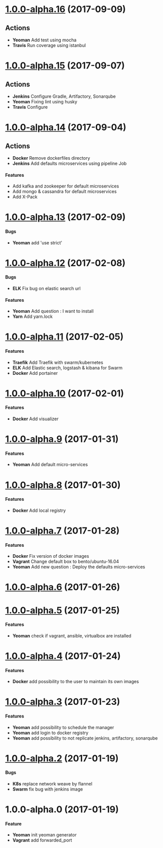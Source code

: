 <a name="1.0.0-alpha.16"></a>
# [1.0.0-alpha.16](https://github.com/NirbyApp/generator-mitosis/compare/1.0.0-alpha.15...1.0.0-alpha.16) (2017-09-09)

## Actions
* **Yeoman** Add test using mocha
* **Travis** Run coverage using istanbul

<a name="1.0.0-alpha.15"></a>
# [1.0.0-alpha.15](https://github.com/NirbyApp/generator-mitosis/compare/1.0.0-alpha.14...1.0.0-alpha.15) (2017-09-07)

## Actions
* **Jenkins** Configure Gradle, Artifactory, Sonarqube
* **Yeoman** Fixing lint using husky
* **Travis** Configure

<a name="1.0.0-alpha.14"></a>
# [1.0.0-alpha.14](https://github.com/NirbyApp/generator-mitosis/compare/1.0.0-alpha.13...1.0.0-alpha.14) (2017-09-04)

## Actions
* **Docker** Remove dockerfiles directory
* **Jenkins** Add defaults microservices using pipeline Job

#### Features
* Add kafka and zookeeper for default microservices
* Add mongo & cassandra for default microservices
* Add X-Pack

# [1.0.0-alpha.13](https://github.com/NirbyApp/generator-mitosis/compare/1.0.0-alpha.12...1.0.0-alpha.13) (2017-02-09)

#### Bugs
* **Yeoman** add 'use strict'

<a name="1.0.0-alpha.12"></a>
# [1.0.0-alpha.12](https://github.com/NirbyApp/generator-mitosis/compare/1.0.0-alpha.11...1.0.0-alpha.12) (2017-02-08)

#### Bugs
* **ELK** Fix bug on elastic search url

#### Features
* **Yeoman** Add question : I want to install
* **Yarn** Add yarn.lock

<a name="1.0.0-alpha.11"></a>
# [1.0.0-alpha.11](https://github.com/NirbyApp/generator-mitosis/compare/1.0.0-alpha.10...1.0.0-alpha.11)  (2017-02-05)

#### Features
* **Traefik** Add Traefik with swarm/kubernetes
* **ELK** Add Elastic search, logstash & kibana for Swarm
* **Docker** Add portainer

<a name="1.0.0-alpha.10"></a>
# [1.0.0-alpha.10](https://github.com/NirbyApp/generator-mitosis/compare/1.0.0-alpha.9...1.0.0-alpha.10) (2017-02-01)

#### Features
* **Docker** Add visualizer

<a name="1.0.0-alpha.9"></a>
# [1.0.0-alpha.9](https://github.com/NirbyApp/generator-mitosis/compare/1.0.0-alpha.8...1.0.0-alpha.9) (2017-01-31)

#### Features
* **Yeoman** Add default micro-services

<a name="1.0.0-alpha.8"></a>
# [1.0.0-alpha.8](https://github.com/NirbyApp/generator-mitosis/compare/1.0.0-alpha.7...1.0.0-alpha.8) (2017-01-30)

#### Features
* **Docker** Add local registry

<a name="1.0.0-alpha.7"></a>
# [1.0.0-alpha.7](https://github.com/NirbyApp/generator-mitosis/compare/1.0.0-alpha.6...1.0.0-alpha.7) (2017-01-28)

#### Features
* **Docker** Fix version of docker images
* **Vagrant** Change default box to bento/ubuntu-16.04
* **Yeoman** Add new question : Deploy the defaults micro-services

<a name="1.0.0-alpha.6"></a>
# [1.0.0-alpha.6](https://github.com/NirbyApp/generator-mitosis/compare/1.0.0-alpha.5...1.0.0-alpha.6) (2017-01-26)

<a name="1.0.0-alpha.5"></a>
# [1.0.0-alpha.5](https://github.com/NirbyApp/generator-mitosis/compare/1.0.0-alpha.4...1.0.0-alpha.5) (2017-01-25)

#### Features
* **Yeoman** check if vagrant, ansible, virtualbox are installed

<a name="1.0.0-alpha.4"></a>
# [1.0.0-alpha.4](https://github.com/NirbyApp/generator-mitosis/compare/1.0.0-alpha.3...1.0.0-alpha.4) (2017-01-24)

#### Features
* **Docker** add possibility to the user to maintain its own images

<a name="1.0.0-alpha.3"></a>
# [1.0.0-alpha.3](https://github.com/NirbyApp/generator-mitosis/compare/1.0.0-alpha.2...1.0.0-alpha.3) (2017-01-23)

#### Features
* **Yeoman** add possibility to schedule the manager
* **Yeoman** add login to docker registry
* **Yeoman** add possibility to not replicate jenkins, artifactory, sonarqube

<a name="1.0.0-alpha.2"></a>
# [1.0.0-alpha.2](https://github.com/NirbyApp/generator-mitosis/compare/1.0.0-alpha.1...1.0.0-alpha.2) (2017-01-19)

#### Bugs

* **K8s** replace network weave by flannel 
* **Swarm** fix bug with jenkins image

<a name="1.0.0-alpha.0"></a>
# 1.0.0-alpha.0 (2017-01-19)

#### Feature

* **Yeoman** init yeoman generator
* **Vagrant** add forwarded_port
